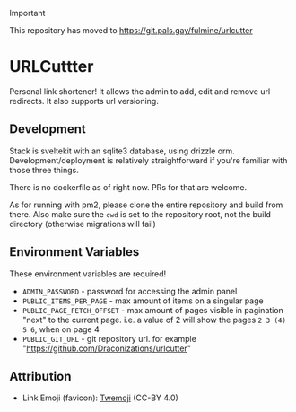 > [!IMPORTANT]  
> This repository has moved to https://git.pals.gay/fulmine/urlcutter

# URLCuttter

Personal link shortener! It allows the admin to add, edit and remove url redirects. It also supports url versioning.

## Development

Stack is sveltekit with an sqlite3 database, using drizzle orm. Development/deployment is relatively straightforward if you're familiar with those three things.

There is no dockerfile as of right now. PRs for that are welcome.

As for running with pm2, please clone the entire repository and build from there. Also make sure the `cwd` is set to the repository root, not the build directory (otherwise migrations will fail)

## Environment Variables

These environment variables are required!

-   `ADMIN_PASSWORD` - password for accessing the admin panel
-   `PUBLIC_ITEMS_PER_PAGE` - max amount of items on a singular page
-   `PUBLIC_PAGE_FETCH_OFFSET` - max amount of pages visible in pagination "next" to the current page. i.e. a value of 2 will show the pages `2 3 (4) 5 6`, when on page 4
-   `PUBLIC_GIT_URL` - git repository url. for example "https://github.com/Draconizations/urlcutter"

## Attribution

-   Link Emoji (favicon): [Twemoji](https://twemoji.twitter.com/content/twemoji-twitter/en.html) (CC-BY 4.0)
